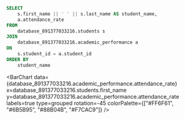 ```sql student_attendance
SELECT
    s.first_name || ' ' || s.last_name AS student_name,
    a.attendance_rate
FROM
    database_891377033216.students s
JOIN
    database_891377033216.academic_performance a
ON
    s.student_id = a.student_id
ORDER BY
    student_name
```

<BarChart
    data={database_891377033216.academic_performance.attendance_rate}
    x=database_891377033216.students.first_name
    y=database_891377033216.academic_performance.attendance_rate
    labels=true
    type=grouped
    rotation=-45
    colorPalette={["#FF6F61", "#6B5B95", "#88B04B", "#F7CAC9"]}
/>
